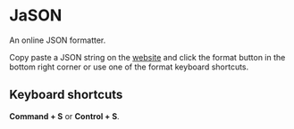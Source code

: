 # JaSON

An online JSON formatter.

Copy paste a JSON string on the [website](https://jason-gilt.vercel.app/) and click the format button in the bottom right corner or use one of the format keyboard shortcuts.

## Keyboard shortcuts

**Command + S** or **Control + S**.
